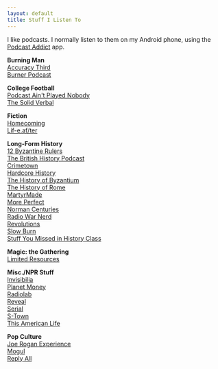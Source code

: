 ```yaml
---
layout: default
title: Stuff I Listen To
---
```


I like podcasts. I normally listen to them on my Android phone, using the [Podcast Addict](https://play.google.com/store/apps/details?id=com.bambuna.podcastaddict) app.

**Burning Man**  
[Accuracy Third](https://accuracythird.com/)  
[Burner Podcast](http://www.burnerpodcast.com/)    

**College Football**  
[Podcast Ain't Played Nobody](https://soundcloud.com/aintplayednobody)  
[The Solid Verbal](http://www.solidverbal.com/)  

**Fiction**  
[Homecoming](https://gimletmedia.com/homecoming/)  
[Lif-e.af/ter](http://lif-e.af/ter/)  

**Long-Form History**  
[12 Byzantine Rulers](https://12byzantinerulers.com/)  
[The British History Podcast](https://www.thebritishhistorypodcast.com/)  
[Crimetown](https://gimletmedia.com/show/crimetown/)  
[Hardcore History](http://www.dancarlin.com/hardcore-history-series/)  
[The History of Byzantium](https://thehistoryofbyzantium.com/)  
[The History of Rome](http://www.thehistoryofrome.typepad.com/)  
[MartyrMade](http://www.martyrmade.com/)  
[More Perfect](http://www.wnyc.org/shows/radiolabmoreperfect/)  
[Norman Centuries](https://normancenturies.com/)  
[Radio War Nerd](https://www.patreon.com/radiowarnerd)  
[Revolutions](http://www.revolutionspodcast.com/)  
[Slow Burn](https://slate.com/slow-burn)  
[Stuff You Missed in History Class](https://www.missedinhistory.com/)  

**Magic: the Gathering**  
[Limited Resources](http://lrcast.com/)

**Misc./NPR Stuff**  
[Invisibilia](http://www.npr.org/podcasts/510307/invisibilia)  
[Planet Money](http://www.npr.org/podcasts/510289/planet-money/)  
[Radiolab](http://www.radiolab.org/)  
[Reveal](https://www.revealnews.org/)  
[Serial](https://serialpodcast.org/)  
[S-Town](https://stownpodcast.org/)  
[This American Life](https://www.thisamericanlife.org/podcast)  

**Pop Culture**  
[Joe Rogan Experience](https://www.joerogan.com/)  
[Mogul](https://gimletmedia.com/mogul/)  
[Reply All](https://gimletmedia.com/reply-all/)  
